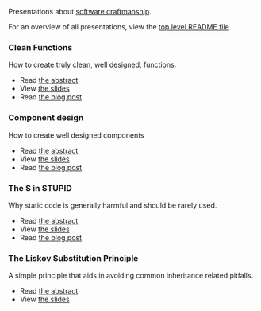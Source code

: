 Presentations about [software craftmanship](http://manifesto.softwarecraftsmanship.org).

For an overview of all presentations, view the [top level README file](../README.md).

### Clean Functions

How to create truly clean, well designed, functions.

* Read [the abstract](functions/README.md)
* View [the slides](http://bit.ly/clean-functions)
* Read [the blog post](http://www.bn2vs.com/blog/2013/09/08/clean-functions/)

### Component design

How to create well designed components

* Read [the abstract](components/README.md)
* View [the slides](http://bit.ly/component-design)
* Read [the blog post](http://www.bn2vs.com/blog/2014/07/12/component-design/)

### The S in STUPID

Why static code is generally harmful and should be rarely used.

* Read [the abstract](static/README.md)
* View [the slides](http://bit.ly/static-code)
* Read [the blog post](http://www.bn2vs.com/blog/2013/11/15/presentation-the-s-in-stupid/)

### The Liskov Substitution Principle

A simple principle that aids in avoiding common inheritance related pitfalls.

* Read [the abstract](lsp/README.md)
* View [the slides](http://bit.ly/solid-lsp)